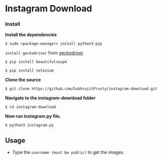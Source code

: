 # Instagram Download


### Install

**Install the dependencies**

`$ sudo <package-manager> install python3-pip`

`install geckodriver` from [geckodriver](https://github.com/mozilla/geckodriver/releases)

`$ pip install beautifulsoup4`

`$ pip install selenium`


**Clone the source**

`$ git clone https://github.com/SubhrajitPrusty/instagram-download.git`

**Navigate to the instagram-download folder**

`$ cd instagram-download`

**Now run instagram.py file.**

`$ python3 instagram.py`



## Usage

* Type the `username (must be public)` to get the images.
